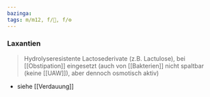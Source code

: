 ```yaml
---
bazinga: 
tags: m/m12, f/💩, f/⚙️
---
```

### Laxantien
> Hydrolyseresistente Lactosederivate (z.B. Lactulose), bei [[Obstipation]] eingesetzt (auch von [[Bakterien]] nicht spaltbar (keine [[UAW]]), aber dennoch osmotisch aktiv)
- siehe [[Verdauung]]